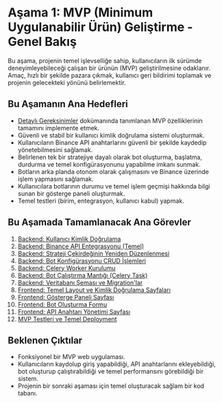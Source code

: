 # Aşama 1: MVP (Minimum Uygulanabilir Ürün) Geliştirme - Genel Bakış

Bu aşama, projenin temel işlevselliğe sahip, kullanıcıların ilk sürümde deneyimleyebileceği çalışan bir ürünün (MVP) geliştirilmesine odaklanır. Amaç, hızlı bir şekilde pazara çıkmak, kullanıcı geri bildirimi toplamak ve projenin gelecekteki yönünü belirlemektir.

## Bu Aşamanın Ana Hedefleri

* [Detaylı Gereksinimler](_PARENT_DIR_/_PARENT_DIR_/00_PLANNING_AND_SETUP/00_01_DETAILED_REQUIREMENTS.md) dokümanında tanımlanan MVP özelliklerinin tamamını implemente etmek.
* Güvenli ve stabil bir kullanıcı kimlik doğrulama sistemi oluşturmak.
* Kullanıcıların Binance API anahtarlarını güvenli bir şekilde kaydedip yönetebilmesini sağlamak.
* Belirlenen tek bir stratejiye dayalı olarak bot oluşturma, başlatma, durdurma ve temel konfigürasyonunu yapabilme imkanı sunmak.
* Botların arka planda otonom olarak çalışmasını ve Binance üzerinde işlem yapmasını sağlamak.
* Kullanıcılara botlarının durumu ve temel işlem geçmişi hakkında bilgi sunan bir gösterge paneli oluşturmak.
* Temel testleri (birim, entegrasyon, kullanıcı kabul) yapmak.

## Bu Aşamada Tamamlanacak Ana Görevler

1. [Backend: Kullanıcı Kimlik Doğrulama](01_01_BACKEND_USER_AUTH.md)
2. [Backend: Binance API Entegrasyonu (Temel)](01_02_BACKEND_BINANCE_API_INTEGRATION.md)
3. [Backend: Strateji Çekirdeğinin Yeniden Düzenlenmesi](01_03_BACKEND_STRATEGY_CORE_REFACTOR.md)
4. [Backend: Bot Konfigürasyonu CRUD İşlemleri](01_04_BACKEND_BOT_CONFIG_CRUD.md)
5. [Backend: Celery Worker Kurulumu](01_05_BACKEND_CELERY_WORKER_SETUP.md)
6. [Backend: Bot Çalıştırma Mantığı (Celery Task)](01_06_BACKEND_BOT_EXECUTION_LOGIC.md)
7. [Backend: Veritabanı Şeması ve Migration'lar](01_07_BACKEND_DATABASE_SCHEMA.md)
8. [Frontend: Temel Layout ve Kimlik Doğrulama Sayfaları](01_08_FRONTEND_BASIC_LAYOUT_AUTH_PAGES.md)
9. [Frontend: Gösterge Paneli Sayfası](01_09_FRONTEND_DASHBOARD_PAGE.md)
10. [Frontend: Bot Oluşturma Formu](01_10_FRONTEND_BOT_CREATION_FORM.md)
11. [Frontend: API Anahtarı Yönetimi Sayfası](01_11_FRONTEND_API_KEY_MANAGEMENT.md)
12. [MVP Testleri ve Temel Deployment](01_12_MVP_TESTING_AND_DEPLOYMENT.md)

## Beklenen Çıktılar

* Fonksiyonel bir MVP web uygulaması.
* Kullanıcıların kaydolup giriş yapabildiği, API anahtarlarını ekleyebildiği, bot oluşturup çalıştırabildiği ve temel performansını görebildiği bir sistem.
* Projenin bir sonraki aşaması için temel oluşturacak sağlam bir kod tabanı.
